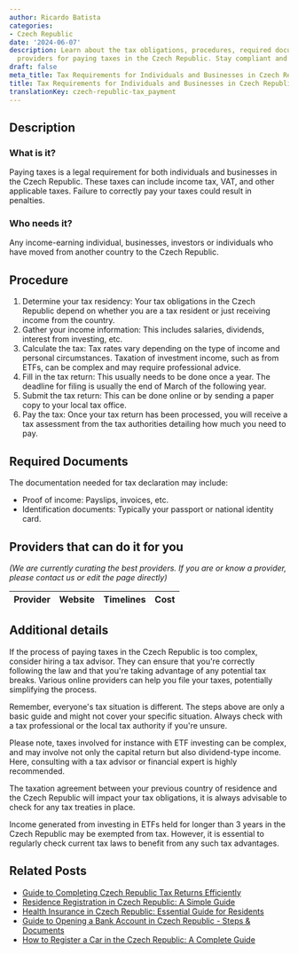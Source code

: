 ```yaml
---
author: Ricardo Batista
categories:
- Czech Republic
date: '2024-06-07'
description: Learn about the tax obligations, procedures, required documents, and
  providers for paying taxes in the Czech Republic. Stay compliant and avoid penalties.
draft: false
meta_title: Tax Requirements for Individuals and Businesses in Czech Republic
title: Tax Requirements for Individuals and Businesses in Czech Republic
translationKey: czech-republic-tax_payment
---
```


## Description
### What is it?
Paying taxes is a legal requirement for both individuals and businesses in the Czech Republic. These taxes can include income tax, VAT, and other applicable taxes. Failure to correctly pay your taxes could result in penalties.

### Who needs it?
Any income-earning individual, businesses, investors or individuals who have moved from another country to the Czech Republic.

## Procedure

1. Determine your tax residency: Your tax obligations in the Czech Republic depend on whether you are a tax resident or just receiving income from the country.
2. Gather your income information: This includes salaries, dividends, interest from investing, etc.
3. Calculate the tax: Tax rates vary depending on the type of income and personal circumstances. Taxation of investment income, such as from ETFs, can be complex and may require professional advice.
4. Fill in the tax return: This usually needs to be done once a year. The deadline for filing is usually the end of March of the following year.
5. Submit the tax return: This can be done online or by sending a paper copy to your local tax office.
6. Pay the tax: Once your tax return has been processed, you will receive a tax assessment from the tax authorities detailing how much you need to pay. 

## Required Documents 
The documentation needed for tax declaration may include:

- Proof of income: Payslips, invoices, etc.
- Identification documents: Typically your passport or national identity card. 

## Providers that can do it for you

_(We are currently curating the best providers. If you are or know a provider, please contact us or edit the page directly)_

| Provider        |     Website     |     Timelines    |       Cost      |
| --------------- | --------------- |  :-------------: | :-------------: |

## Additional details
If the process of paying taxes in the Czech Republic is too complex, consider hiring a tax advisor. They can ensure that you're correctly following the law and that you're taking advantage of any potential tax breaks. Various online providers can help you file your taxes, potentially simplifying the process.

Remember, everyone's tax situation is different. The steps above are only a basic guide and might not cover your specific situation. Always check with a tax professional or the local tax authority if you're unsure.

Please note, taxes involved for instance with ETF investing can be complex, and may involve not only the capital return but also dividend-type income. Here, consulting with a tax advisor or financial expert is highly recommended. 

The taxation agreement between your previous country of residence and the Czech Republic will impact your tax obligations, it is always advisable to check for any tax treaties in place.

Income generated from investing in ETFs held for longer than 3 years in the Czech Republic may be exempted from tax. However, it is essential to regularly check current tax laws to benefit from any such tax advantages.


## Related Posts

- [Guide to Completing Czech Republic Tax Returns Efficiently](https://tramitit.com/guides/czech-republic/submitting_a_tax_return/)
- [Residence Registration in Czech Republic: A Simple Guide](https://tramitit.com/guides/czech-republic/residence_registration_for_foreigners/)
- [Health Insurance in Czech Republic: Essential Guide for Residents](https://tramitit.com/guides/czech-republic/registration_with_a_health_insurance_company/)
- [Guide to Opening a Bank Account in Czech Republic - Steps & Documents](https://tramitit.com/guides/czech-republic/opening_a_bank_account/)
- [How to Register a Car in the Czech Republic: A Complete Guide](https://tramitit.com/guides/czech-republic/car_registration/)